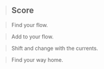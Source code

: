 >## Score

>Find your flow.

>Add to your flow.

>Shift and change with the currents.

>Find your way home.
